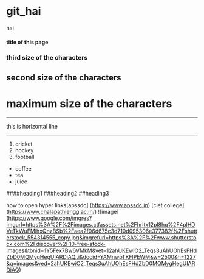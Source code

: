 # git_hai
hai
#### title of this page
### third size of the characters
## second size of the characters
# maximum size of the characters

***
this is horizontal line
***

1. cricket
2. hockey
3. football


- coffee
- tea
- juice

####heading1
###heading2
##heading3


how to open hyper links[apssdc] (https://www.apssdc.in)
[ciet college] (https://www.chalapathiengg.ac.in/)
![image] (https://www.google.com/imgres?imgurl=https%3A%2F%2Fimages.ctfassets.net%2Fhrltx12pl8hq%2F4plHDVeTkWuFMihxQnzBSb%2Faea2f06d675c3d710d095306e377382f%2Fshutterstock_554314555_copy.jpg&imgrefurl=https%3A%2F%2Fwww.shutterstock.com%2Fdiscover%2F10-free-stock-images&tbnid=1Y5Fex7Bw6VMkM&vet=12ahUKEwiO2_Teqs3uAhUOhEsFHdZbD0MQMygHegUIARDiAQ..i&docid=YAMnwpTKFlPEWM&w=2500&h=1227&q=images&ved=2ahUKEwiO2_Teqs3uAhUOhEsFHdZbD0MQMygHegUIARDiAQ)
